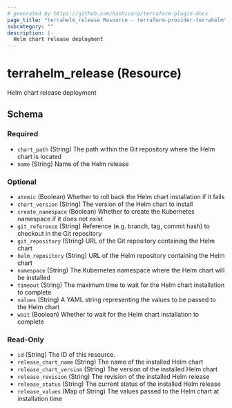 ```yaml
---
# generated by https://github.com/hashicorp/terraform-plugin-docs
page_title: "terrahelm_release Resource - terraform-provider-terrahelm"
subcategory: ""
description: |-
  Helm chart release deployment
---
```


# terrahelm_release (Resource)

Helm chart release deployment



<!-- schema generated by tfplugindocs -->
## Schema

### Required

- `chart_path` (String) The path within the Git repository where the Helm chart is located
- `name` (String) Name of the Helm release

### Optional

- `atomic` (Boolean) Whether to roll back the Helm chart installation if it fails
- `chart_version` (String) The version of the Helm chart to install
- `create_namespace` (Boolean) Whether to create the Kubernetes namespace if it does not exist
- `git_reference` (String) Reference (e.g. branch, tag, commit hash) to checkout in the Git repository
- `git_repository` (String) URL of the Git repository containing the Helm chart
- `helm_repository` (String) URL of the Helm repository containing the Helm chart
- `namespace` (String) The Kubernetes namespace where the Helm chart will be installed
- `timeout` (String) The maximum time to wait for the Helm chart installation to complete
- `values` (String) A YAML string representing the values to be passed to the Helm chart
- `wait` (Boolean) Whether to wait for the Helm chart installation to complete

### Read-Only

- `id` (String) The ID of this resource.
- `release_chart_name` (String) The name of the installed Helm chart
- `release_chart_version` (String) The version of the installed Helm chart
- `release_revision` (String) The revision of the installed Helm release
- `release_status` (String) The current status of the installed Helm release
- `release_values` (Map of String) The values passed to the Helm chart at installation time
